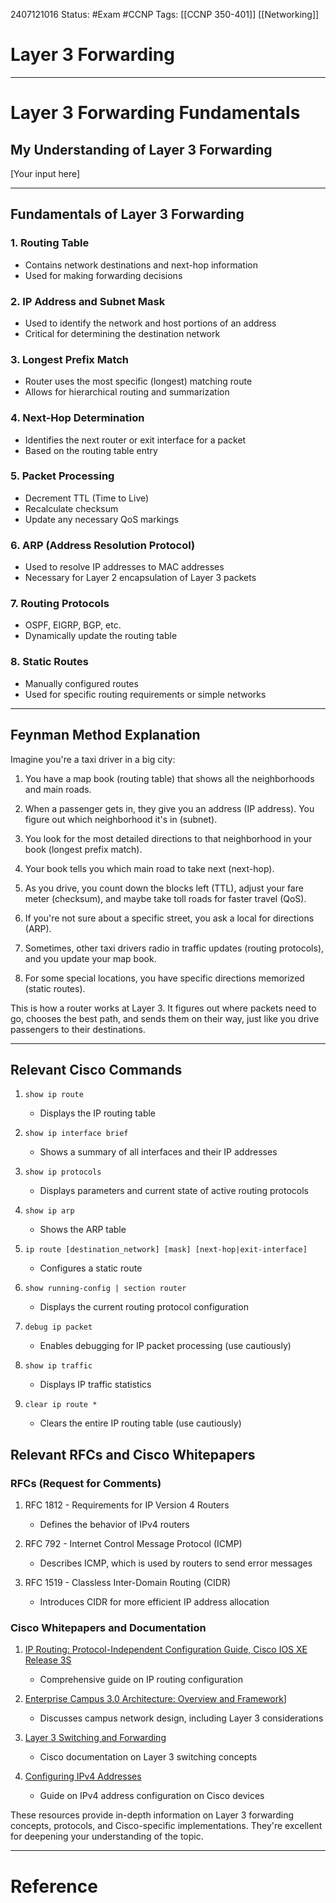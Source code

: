 2407121016
	Status: #Exam #CCNP
		Tags: [[CCNP 350-401]] [[Networking]]

# Layer 3 Forwarding

---
# Layer 3 Forwarding Fundamentals

## My Understanding of Layer 3 Forwarding

[Your input here]

---

## Fundamentals of Layer 3 Forwarding

### 1. Routing Table
- Contains network destinations and next-hop information
- Used for making forwarding decisions

### 2. IP Address and Subnet Mask
- Used to identify the network and host portions of an address
- Critical for determining the destination network

### 3. Longest Prefix Match
- Router uses the most specific (longest) matching route
- Allows for hierarchical routing and summarization

### 4. Next-Hop Determination
- Identifies the next router or exit interface for a packet
- Based on the routing table entry

### 5. Packet Processing
- Decrement TTL (Time to Live)
- Recalculate checksum
- Update any necessary QoS markings

### 6. ARP (Address Resolution Protocol)
- Used to resolve IP addresses to MAC addresses
- Necessary for Layer 2 encapsulation of Layer 3 packets

### 7. Routing Protocols
- OSPF, EIGRP, BGP, etc.
- Dynamically update the routing table

### 8. Static Routes
- Manually configured routes
- Used for specific routing requirements or simple networks

---

## Feynman Method Explanation

Imagine you're a taxi driver in a big city:

1. You have a map book (routing table) that shows all the neighborhoods and main roads.

2. When a passenger gets in, they give you an address (IP address). You figure out which neighborhood it's in (subnet).

3. You look for the most detailed directions to that neighborhood in your book (longest prefix match).

4. Your book tells you which main road to take next (next-hop).

5. As you drive, you count down the blocks left (TTL), adjust your fare meter (checksum), and maybe take toll roads for faster travel (QoS).

6. If you're not sure about a specific street, you ask a local for directions (ARP).

7. Sometimes, other taxi drivers radio in traffic updates (routing protocols), and you update your map book.

8. For some special locations, you have specific directions memorized (static routes).

This is how a router works at Layer 3. It figures out where packets need to go, chooses the best path, and sends them on their way, just like you drive passengers to their destinations.

---

## Relevant Cisco Commands

1. `show ip route`
   - Displays the IP routing table

2. `show ip interface brief`
   - Shows a summary of all interfaces and their IP addresses

3. `show ip protocols`
   - Displays parameters and current state of active routing protocols

4. `show ip arp`
   - Shows the ARP table

5. `ip route [destination_network] [mask] [next-hop|exit-interface]`
   - Configures a static route

6. `show running-config | section router`
   - Displays the current routing protocol configuration

7. `debug ip packet`
   - Enables debugging for IP packet processing (use cautiously)

8. `show ip traffic`
   - Displays IP traffic statistics

9. `clear ip route *`
   - Clears the entire IP routing table (use cautiously)


## Relevant RFCs and Cisco Whitepapers

### RFCs (Request for Comments)

1. RFC 1812 - Requirements for IP Version 4 Routers
   - Defines the behavior of IPv4 routers
   
2. RFC 792 - Internet Control Message Protocol (ICMP)
   - Describes ICMP, which is used by routers to send error messages

3. RFC 1519 - Classless Inter-Domain Routing (CIDR)
   - Introduces CIDR for more efficient IP address allocation

### Cisco Whitepapers and Documentation

1. [IP Routing: Protocol-Independent Configuration Guide, Cisco IOS XE Release 3S](https://www.cisco.com/c/en/us/td/docs/ios-xml/ios/iproute_pi/configuration/xe-3s/iri-xe-3s-book.html)
   - Comprehensive guide on IP routing configuration

2. [Enterprise Campus 3.0 Architecture: Overview and Framework](https://www.cisco.com/c/en/us/td/docs/solutions/Enterprise/Campus/campover.html)]
   - Discusses campus network design, including Layer 3 considerations

6. [Layer 3 Switching and Forwarding](https://www.cisco.com/c/en/us/tech/lan-switching/layer-three-switching-forwarding/index.html)
   - Cisco documentation on Layer 3 switching concepts

7. [Configuring IPv4 Addresses](https://www.cisco.com/c/en/us/td/docs/ios-xml/ios/ipaddr_ipv4/configuration/xe-3s/ipv4-xe-3s-book/configuring_ipv4_addresses.html)
   - Guide on IPv4 address configuration on Cisco devices

These resources provide in-depth information on Layer 3 forwarding concepts, protocols, and Cisco-specific implementations. They're excellent for deepening your understanding of the topic.

---
# Reference